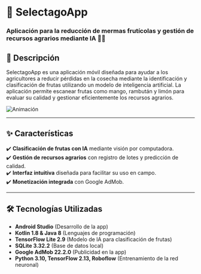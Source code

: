 # 📱 SelectagoApp  

### Aplicación para la reducción de mermas frutícolas y gestión de recursos agrarios mediante IA 🍎🍋  

## 📖 Descripción  
SelectagoApp es una aplicación móvil diseñada para ayudar a los agricultores a reducir pérdidas en la cosecha mediante la identificación y clasificación de frutas utilizando un modelo de inteligencia artificial. 
La aplicación permite escanear frutas como mango, rambután y limón para evaluar su calidad y gestionar eficientemente los recursos agrarios.  

![Animación](assets/selectago_app_preview.gif)

---

## ✨ Características  
✔️ **Clasificación de frutas con IA** mediante visión por computadora.  
✔️ **Gestión de recursos agrarios** con registro de lotes y predicción de calidad.  
✔️ **Interfaz intuitiva** diseñada para facilitar su uso en campo.  
✔️ **Monetización integrada** con Google AdMob.  

---

## 🛠️ Tecnologías Utilizadas  
- **Android Studio** (Desarrollo de la app)  
- **Kotlin 1.8 & Java 8** (Lenguajes de programación)  
- **TensorFlow Lite 2.9** (Modelo de IA para clasificación de frutas)  
- **SQLite 3.32.2** (Base de datos local)  
- **Google AdMob 22.2.0** (Publicidad en la app)  
- **Python 3.10, TensorFlow 2.13, Roboflow** (Entrenamiento de la red neuronal) 

